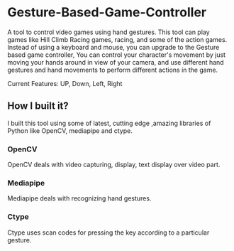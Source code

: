 # Gesture-Based-Game-Controller
A tool to control video games using hand gestures.
This tool can play games like Hill Climb Racing games, racing, and some of the action games. Instead of using a keyboard and mouse, you can upgrade to the Gesture based game controller, You can control your character's movement by just moving your hands around in view of your camera, and use different hand gestures and hand movements to perform different actions in the game.

Current Features: UP, Down, Left, Right

## How I built it?
I built this tool using some of latest, cutting edge ,amazing libraries of Python like OpenCV, mediapipe and ctype.
### OpenCV
OpenCV deals with video capturing, display, text display over video part.
### Mediapipe
Mediapipe deals with recognizing hand gestures.
### Ctype 
Ctype uses scan codes for pressing the key according to a particular gesture.
